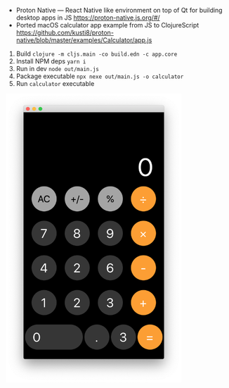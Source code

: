 - Proton Native — React Native like environment on top of Qt for building desktop apps in JS https://proton-native.js.org/#/
- Ported macOS calculator app example from JS to ClojureScript https://github.com/kusti8/proton-native/blob/master/examples/Calculator/app.js

1. Build `clojure -m cljs.main -co build.edn -c app.core`
2. Install NPM deps `yarn i`
3. Run in dev `node out/main.js`
4. Package executable `npx nexe out/main.js -o calculator`
5. Run `calculator` executable

<img src="./screenshot.png" width="400" />
